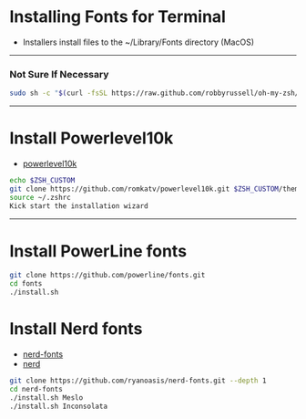 # Installing Fonts for Terminal

* Installers install files to the ~/Library/Fonts directory (MacOS)

------------

### Not Sure If Necessary

```bash
sudo sh -c "$(curl -fsSL https://raw.github.com/robbyrussell/oh-my-zsh/master/tools/install.sh)"
```


------------

# Install Powerlevel10k

* [powerlevel10k](https://dev.to/abdfnx/oh-my-zsh-powerlevel10k-cool-terminal-1no0)

```bash
echo $ZSH_CUSTOM
git clone https://github.com/romkatv/powerlevel10k.git $ZSH_CUSTOM/themes/powerlevel10k
source ~/.zshrc
Kick start the installation wizard
```


------------

# Install PowerLine fonts

```bash
git clone https://github.com/powerline/fonts.git
cd fonts
./install.sh
```

# Install Nerd fonts

* [nerd-fonts](https://github.com/ryanoasis/nerd-fonts)
* [nerd](https://nerdfonts.com)

```bash
git clone https://github.com/ryanoasis/nerd-fonts.git --depth 1
cd nerd-fonts
./install.sh Meslo
./install.sh Inconsolata
```

